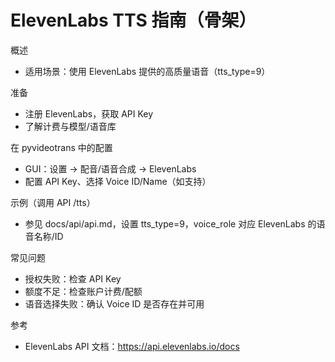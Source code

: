 # ElevenLabs TTS 指南（骨架）

概述
- 适用场景：使用 ElevenLabs 提供的高质量语音（tts_type=9）

准备
- 注册 ElevenLabs，获取 API Key
- 了解计费与模型/语音库

在 pyvideotrans 中的配置
- GUI：设置 → 配音/语音合成 → ElevenLabs
- 配置 API Key、选择 Voice ID/Name（如支持）

示例（调用 API /tts）
- 参见 docs/api/api.md，设置 tts_type=9，voice_role 对应 ElevenLabs 的语音名称/ID

常见问题
- 授权失败：检查 API Key
- 额度不足：检查账户计费/配额
- 语音选择失败：确认 Voice ID 是否存在并可用

参考
- ElevenLabs API 文档：https://api.elevenlabs.io/docs
